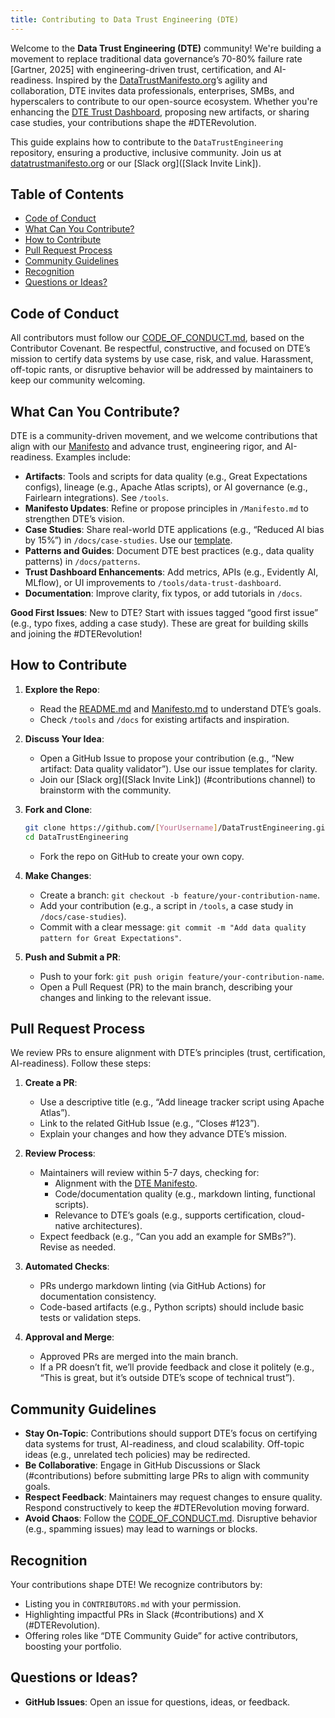 ```yaml
---
title: Contributing to Data Trust Engineering (DTE)
---
```


Welcome to the **Data Trust Engineering (DTE)** community! We're building a movement to replace traditional data governance’s 70-80% failure rate [Gartner, 2025] with engineering-driven trust, certification, and AI-readiness. Inspired by the [DataTrustManifesto.org](https://datatrustmanifesto.org)’s agility and collaboration, DTE invites data professionals, enterprises, SMBs, and hyperscalers to contribute to our open-source ecosystem. Whether you're enhancing the [DTE Trust Dashboard](/tools/data-trust-dashboard/DTE_Trust_Dashboard), proposing new artifacts, or sharing case studies, your contributions shape the #DTERevolution.

This guide explains how to contribute to the `DataTrustEngineering` repository, ensuring a productive, inclusive community. Join us at [datatrustmanifesto.org](https://datatrustmanifesto.org) or our [Slack org]([Slack Invite Link]).

## Table of Contents
- [Code of Conduct](#code-of-conduct)
- [What Can You Contribute?](#what-can-you-contribute)
- [How to Contribute](#how-to-contribute)
- [Pull Request Process](#pull-request-process)
- [Community Guidelines](#community-guidelines)
- [Recognition](#recognition)
- [Questions or Ideas?](#questions-or-ideas)

## Code of Conduct

All contributors must follow our [CODE_OF_CONDUCT.md](/community/CODE_OF_CONDUCT), based on the Contributor Covenant. Be respectful, constructive, and focused on DTE’s mission to certify data systems by use case, risk, and value. Harassment, off-topic rants, or disruptive behavior will be addressed by maintainers to keep our community welcoming.

## What Can You Contribute?

DTE is a community-driven movement, and we welcome contributions that align with our [Manifesto](/Manifesto) and advance trust, engineering rigor, and AI-readiness. Examples include:

- **Artifacts**: Tools and scripts for data quality (e.g., Great Expectations configs), lineage (e.g., Apache Atlas scripts), or AI governance (e.g., Fairlearn integrations). See `/tools`.
- **Manifesto Updates**: Refine or propose principles in `/Manifesto.md` to strengthen DTE’s vision.
- **Case Studies**: Share real-world DTE applications (e.g., “Reduced AI bias by 15%”) in `/docs/case-studies`. Use our [template](/docs/case-studies/template).
- **Patterns and Guides**: Document DTE best practices (e.g., data quality patterns) in `/docs/patterns`.
- **Trust Dashboard Enhancements**: Add metrics, APIs (e.g., Evidently AI, MLflow), or UI improvements to `/tools/data-trust-dashboard`.
- **Documentation**: Improve clarity, fix typos, or add tutorials in `/docs`.

**Good First Issues**: New to DTE? Start with issues tagged “good first issue” (e.g., typo fixes, adding a case study). These are great for building skills and joining the #DTERevolution!

## How to Contribute

1. **Explore the Repo**:
   - Read the [README.md](/README) and [Manifesto.md](/Manifesto) to understand DTE’s goals.
   - Check `/tools` and `/docs` for existing artifacts and inspiration.

2. **Discuss Your Idea**:
   - Open a GitHub Issue to propose your contribution (e.g., “New artifact: Data quality validator”). Use our issue templates for clarity.
   - Join our [Slack org]([Slack Invite Link]) (#contributions channel) to brainstorm with the community.

3. **Fork and Clone**:
   ```bash
   git clone https://github.com/[YourUsername]/DataTrustEngineering.git
   cd DataTrustEngineering
   ```
   - Fork the repo on GitHub to create your own copy.

4. **Make Changes**:
   - Create a branch: `git checkout -b feature/your-contribution-name`.
   - Add your contribution (e.g., a script in `/tools`, a case study in `/docs/case-studies`).
   - Commit with a clear message: `git commit -m "Add data quality pattern for Great Expectations"`.

5. **Push and Submit a PR**:
   - Push to your fork: `git push origin feature/your-contribution-name`.
   - Open a Pull Request (PR) to the main branch, describing your changes and linking to the relevant issue.

## Pull Request Process

We review PRs to ensure alignment with DTE’s principles (trust, certification, AI-readiness). Follow these steps:

1. **Create a PR**:
   - Use a descriptive title (e.g., “Add lineage tracker script using Apache Atlas”).
   - Link to the related GitHub Issue (e.g., “Closes #123”).
   - Explain your changes and how they advance DTE’s mission.

2. **Review Process**:
   - Maintainers will review within 5-7 days, checking for:
     - Alignment with the [DTE Manifesto](/Manifesto).
     - Code/documentation quality (e.g., markdown linting, functional scripts).
     - Relevance to DTE’s goals (e.g., supports certification, cloud-native architectures).
   - Expect feedback (e.g., “Can you add an example for SMBs?”). Revise as needed.

3. **Automated Checks**:
   - PRs undergo markdown linting (via GitHub Actions) for documentation consistency.
   - Code-based artifacts (e.g., Python scripts) should include basic tests or validation steps.

4. **Approval and Merge**:
   - Approved PRs are merged into the main branch.
   - If a PR doesn’t fit, we’ll provide feedback and close it politely (e.g., “This is great, but it’s outside DTE’s scope of technical trust”).

## Community Guidelines

- **Stay On-Topic**: Contributions should support DTE’s focus on certifying data systems for trust, AI-readiness, and cloud scalability. Off-topic ideas (e.g., unrelated tech policies) may be redirected.
- **Be Collaborative**: Engage in GitHub Discussions or Slack (#contributions) before submitting large PRs to align with community goals.
- **Respect Feedback**: Maintainers may request changes to ensure quality. Respond constructively to keep the #DTERevolution moving forward.
- **Avoid Chaos**: Follow the [CODE_OF_CONDUCT.md](/community/CODE_OF_CONDUCT). Disruptive behavior (e.g., spamming issues) may lead to warnings or blocks.

## Recognition

Your contributions shape DTE! We recognize contributors by:
- Listing you in `CONTRIBUTORS.md` with your permission.
- Highlighting impactful PRs in Slack (#contributions) and X (#DTERevolution).
- Offering roles like “DTE Community Guide” for active contributors, boosting your portfolio.

## Questions or Ideas?

- **GitHub Issues**: Open an issue for questions, ideas, or feedback.
